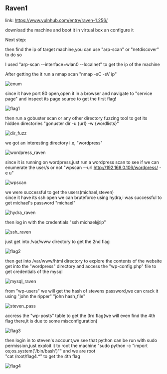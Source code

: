 Raven1  
---------  

link: https://www.vulnhub.com/entry/raven-1,256/  

download the machine and boot it in virtual box an configure it

Next step:  

then find the ip of target machine,you can use "arp-scan" or "netdiscover" to do so

I used "arp-scan --interface=wlan0 --localnet"  to get the ip of the machine  

After getting the it run a nmap scan "nmap -sC -sV ip"  

![enum](https://github.com/Debang5hu/ctf-writeups/assets/114200360/58cc9022-1e5b-44bf-8797-b60bbd1376d1)

since it have port 80 open,open it in a browser and navigate to "service page" and inspect its page source to get the first flag!  

![flag1](https://github.com/Debang5hu/ctf-writeups/assets/114200360/875cd155-086b-40e7-817f-739b89c34b5f)

then run a gobuster scan or any other directory fuzzing tool to get its hidden directories "gonuster dir -u {url} -w {wordlists}"  

![dir_fuzz](https://github.com/Debang5hu/ctf-writeups/assets/114200360/ad0c5be2-890a-4931-ab7b-6aee3b4ca106)

we got an interesting directory i.e, "wordpress"  

![wordpress_raven](https://github.com/Debang5hu/ctf-writeups/assets/114200360/fbbc87ec-00bd-4a4d-9273-c0e59637e874)

since it is running on wordpress,just run a wordpress scan to see if we can enumerate the user/s or not "wpscan --url http://192.168.0.106/wordpress/ -e u"  

![wpscan](https://github.com/Debang5hu/ctf-writeups/assets/114200360/5e224b5f-1558-433c-b78d-df9655809639)

we were successful to get the users(michael,steven)  
since it have its ssh open we can bruteforce using hydra,i was successful to get michael's password "michael"  

![hydra_raven](https://github.com/Debang5hu/ctf-writeups/assets/114200360/bd2a5f76-c5ca-470e-9f84-5504de3b58f7)

then log in with the credentials "ssh  michael@ip"  

![ssh_raven](https://github.com/Debang5hu/ctf-writeups/assets/114200360/74badc0a-4e3d-40ca-a2da-4cb05a47eb46)

just get into /var/www directory to get the 2nd flag  

![flag2](https://github.com/Debang5hu/ctf-writeups/assets/114200360/4f68122c-4f02-481b-8ccd-4a31fdfcca6e)

then get into /var/www/html directory to explore the contents of the website  
get into the "wordpress" directory and access the "wp-config.php" file to get credentials of the mysql  

![mysql_raven](https://github.com/Debang5hu/ctf-writeups/assets/114200360/ec41b4de-79f2-4bf0-82d1-bf4a4d2868db)

from "wp-users" we will get the hash of stevens password,we can crack it using "john the ripper" "john hash_file"  

![steven_pass](https://github.com/Debang5hu/ctf-writeups/assets/114200360/811bca59-e2b9-4f17-8b3e-6b0eb614ced7)

accress the "wp-posts" table to get the 3rd flag(we will even find the 4th flag there,it is due to some misconfiguration)  

![flag3](https://github.com/Debang5hu/ctf-writeups/assets/114200360/961382ad-cd6f-4f22-814b-52ed1b1f32a1)

then login in to steven's account,we see that python can be run with sudo permission,just exploit it to root the machine
"sudo python -c "import os;os.system('/bin/bash')"" and we are root  
"cat /root/flag4.*" to get the 4th flag   

![flag4](https://github.com/Debang5hu/ctf-writeups/assets/114200360/9bf6ae19-6a49-4772-8c2d-ab8c811f56c6)
